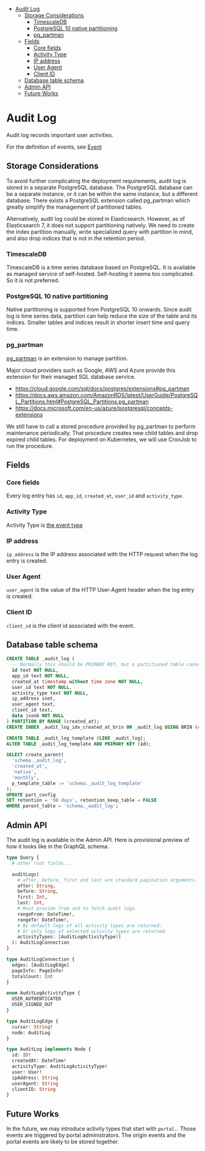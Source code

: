 - [Audit Log](#audit-log)
  * [Storage Considerations](#storage-considerations)
    + [TimescaleDB](#timescaledb)
    + [PostgreSQL 10 native partitioning](#postgresql-10-native-partitioning)
    + [pg\_partman](#pg--partman)
  * [Fields](#fields)
    + [Core fields](#core-fields)
    + [Activity Type](#activity-type)
    + [IP address](#ip-address)
    + [User Agent](#user-agent)
    + [Client ID](#client-id)
  * [Database table schema](#database-table-schema)
  * [Admin API](#admin-api)
  * [Future Works](#future-works)

# Audit Log

Audit log records important user activities.

For the definition of events, see [Event](./event.md)

## Storage Considerations

To avoid further complicating the deployment requirements,
audit log is stored in a separate PostgreSQL database.
The PostgreSQL database can be a separate instance,
or it can be within the same instance, but a different database.
There exists a PostgreSQL extension called pg\_partman
which greatly simplify the management of partitioned tables.

Alternatively, audit log could be stored in Elasticsearch.
However, as of Elasticsearch 7, it does not support partitioning natively.
We need to create the index partition manually,
write specialized query with partition in mind,
and also drop indices that is not in the retention period.

### TimescaleDB

TimescaleDB is a time series database based on PostgreSQL.
It is available as managed service of self-hosted.
Self-hosting it seems too complicated.
So it is not preferred.

### PostgreSQL 10 native partitioning

Native partitioning is supported from PostgreSQL 10 onwards.
Since audit log is time series data,
partition can help reduce the size of the table and its indices.
Smaller tables and indices result in shorter insert time and query time.

### pg\_partman

[pg\_partman](https://github.com/pgpartman/pg_partman) is an extension to manage partition.

Major cloud providers such as Google, AWS and Azure provide this extension for their managed SQL database service.

- https://cloud.google.com/sql/docs/postgres/extensions#pg_partman
- https://docs.aws.amazon.com/AmazonRDS/latest/UserGuide/PostgreSQL_Partitions.html#PostgreSQL_Partitions.pg_partman
- https://docs.microsoft.com/en-us/azure/postgresql/concepts-extensions

We still have to call a stored procedure provided by pg\_partman to perform maintenance periodically.
That procedure creates new child tables and drop expired child tables.
For deployment on Kubernetes, we will use CronJob to run the procedure.

## Fields

### Core fields

Every log entry has `id`, `app_id`, `created_at`, `user_id` and `activity_type`.

### Activity Type

Activity Type is [the event type](./event.md#event-shape)

### IP address

`ip_address` is the IP address associated with the HTTP request when the log entry is created.

### User Agent

`user_agent` is the value of the HTTP User-Agent header when the log entry is created.

### Client ID

`client_id` is the client id associated with the event.

## Database table schema

```sql
CREATE TABLE _audit_log (
  -- Normally this should be PRIMARY KEY, but a partitioned table cannot have unique index on column that is not part of the partition key.
  id text NOT NULL,
  app_id text NOT NULL,
  created_at timestamp without time zone NOT NULL,
  user_id text NOT NULL,
  activity_type text NOT NULL,
  ip_address inet,
  user_agent text,
  client_id text,
  data jsonb NOT NULL
) PARTITION BY RANGE (created_at);
CREATE INDEX _audit_log_idx_created_at_brin ON _audit_log USING BRIN (created_at);

CREATE TABLE _audit_log_template (LIKE _audit_log);
ALTER TABLE _audit_log_template ADD PRIMARY KEY (id);

SELECT create_parent(
  'schema._audit_log',
  'created_at',
  'native',
  'monthly',
  p_template_table := 'schema._audit_log_template'
);
UPDATE part_config
SET retention = '90 days', retention_keep_table = FALSE
WHERE parent_table = 'schema._audit_log';
```

## Admin API

The audit log is available in the Admin API.
Here is provisional preview of how it looks like in the GraphQL schema.

```graphql
type Query {
  # other root fields...

  auditLogs(
    # after, before, first and last are standard pagination arguments.
    after: String,
    before: String,
    first: Int,
    last: Int,
    # Must provide from and to fetch audit logs.
    rangeFrom: DateTime!,
    rangeTo: DateTime!,
    # By default logs of all activity types are returned.
    # Or only logs of selected activity types are returned.
    activityTypes: [AuditLogActivityType!]
  ): AuditLogConnection
}

type AuditLogConnection {
  edges: [AuditLogEdge]
  pageInfo: PageInfo!
  totalCount: Int
}

enum AuditLogActivityType {
  USER_AUTHENTICATED
  USER_SIGNED_OUT
}

type AuditLogEdge {
  cursor: String!
  node: AuditLog
}

type AuditLog implements Node {
  id: ID!
  createdAt: DateTime!
  activityType: AuditLogActivityType!
  user: User!
  ipAddress: String
  userAgent: String
  clientID: String
}
```

## Future Works

In the future, we may introduce activity types that start with `portal.`.
Those events are triggered by portal administrators.
The origin events and the portal events are likely to be stored together.
